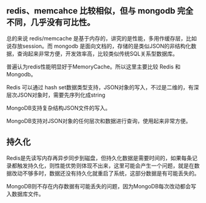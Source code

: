 

redis、memcahce 比较相似，但与 mongodb 完全不同，几乎没有可比性。
-------------
总的来说 redis/memcache 是基于内存的，讲究的是性能，多用作缓存层，比如说存放session。而 mongodb 是面向文档的，存储的是类似JSON的非结构化数据，查询起来非常方便，开发效率高，比较类似传统SQL关系型数据库。

普遍认为redis性能明显好于MemoryCache。所以这里主要比较 Redis 和 Mongodb。


Redis 可以通过 hash set数据类型支持，JSON对象的写入，不过是二维的，有深层次JSON对象时，需要先序列化成string 

MongoDB支持复杂结构JSON文件的写入。

MongoDB支持对JSON对象的任何层次和数据进行查询，使用起来非常方便。


持久化
------------
Redis是先读写内存再异步同步到磁盘，但持久化数据是需要时间的，如果每条记录都触发持久化，则性能优势则体现不出来，这里可能会产生一个问题，就是在数据改动不够多时，数据还没有持久化就重启了系统，这部分数据是有可能丢失的。  

MongoDB则不存在内存数据有可能丢失的问题，因为MongoDB每次改动都会写入数据库文件。  